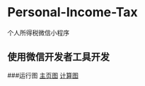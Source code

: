 # Personal-Income-Tax
个人所得税微信小程序
## 使用微信开发者工具开发
###运行图
[主页图](https://i.ibb.co/dPzsFm3/1.jpg)
[计算图](https://i.ibb.co/HT2rbc4/2.jpg)

